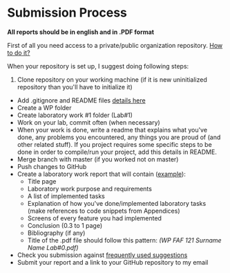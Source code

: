 # Submission Process

**All reports should be in english and in .PDF format**

First of all you need access to a private/public organization repository. [How to do it?](https://github.com/TUM-FAF/WP/wiki/GitHub-Workflow)

When your repository is set up, I suggest doing following steps:

1. Clone repository on your working machine (if it is new uninitialized repository than you'll have to initialize it)
* Add .gitignore and README files [details here](https://github.com/TUM-FAF/WP/blob/master/lab%231/lab%231.md#using-vcs-git-or-svn-and-github)
* Create a WP folder
* Create laboratory work #1 folder (Lab#1)
* Work on your lab, commit often (when necessary)
* When your work is done, write a readme that explains what you've done, any problems you encountered, any things you are proud of (and other related stuff). If you project requires some specific steps to be done in order to compile/run your project, add this details in README.
* Merge branch with master (if you worked not on master)
* Push changes to GitHub
* Create a laboratory work report that will contain ([example](https://github.com/TUM-FAF/WP2/tree/master/TEX%20template)):
  * Title page
  * Laboratory work purpose and requirements
  * A list of implemented tasks
  * Explanation of how you've done/implemented laboratory tasks (make references to code snippets from Appendices)
  * Screens of every feature you had implemented
  * Conclusion (0.3 to 1 page)
  * Bibliography (if any)
  * Title of the .pdf file should follow this pattern: _(WP FAF 121 Surname Name Lab#0.pdf)_
* Check you submission against [frequently used suggestions](https://github.com/TUM-FAF/WP2/blob/master/Suggestions.md)
* Submit your report and a link to your GitHub repository to my email 

